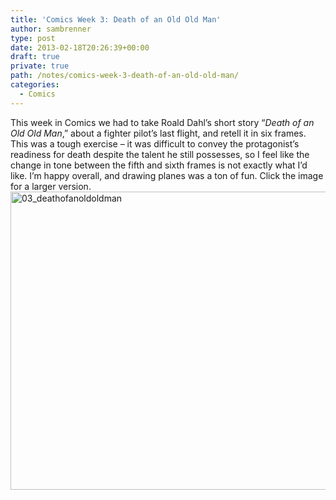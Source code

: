 ```yaml
---
title: 'Comics Week 3: Death of an Old Old Man'
author: sambrenner
type: post
date: 2013-02-18T20:26:39+00:00
draft: true
private: true
path: /notes/comics-week-3-death-of-an-old-old-man/
categories:
  - Comics
---
```

This week in Comics we had to take Roald Dahl&#8217;s short story &#8220;_Death of an Old Old Man_,&#8221; about a fighter pilot&#8217;s last flight, and retell it in six frames. This was a tough exercise &#8211; it was difficult to convey the protagonist&#8217;s readiness for death despite the talent he still possesses, so I feel like the change in tone between the fifth and sixth frames is not exactly what I&#8217;d like. I&#8217;m happy overall, and drawing planes was a ton of fun. Click the image for a larger version.
[<img class="aligncenter size-large wp-image-293" alt="03_deathofanoldoldman" src="/img/uploads/2013/02/03_deathofanoldoldman-1024x764.jpg" width="640" height="477" />][1]

 [1]: /img/uploads/2013/02/03_deathofanoldoldman.jpg
